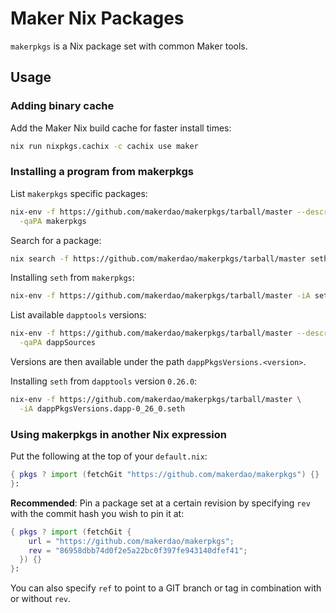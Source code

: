 # Maker Nix Packages

`makerpkgs` is a Nix package set with common Maker tools.

## Usage

### Adding binary cache

Add the Maker Nix build cache for faster install times:

```sh
nix run nixpkgs.cachix -c cachix use maker
```

### Installing a program from makerpkgs

List `makerpkgs` specific packages:

```sh
nix-env -f https://github.com/makerdao/makerpkgs/tarball/master --description \
  -qaPA makerpkgs
```

Search for a package:

```sh
nix search -f https://github.com/makerdao/makerpkgs/tarball/master seth
```

Installing `seth` from `makerpkgs`:

```sh
nix-env -f https://github.com/makerdao/makerpkgs/tarball/master -iA seth
```

List available `dapptools` versions:

```sh
nix-env -f https://github.com/makerdao/makerpkgs/tarball/master --description \
  -qaPA dappSources
```

Versions are then available under the path `dappPkgsVersions.<version>`.

Installing `seth` from `dapptools` version `0.26.0`:

```sh
nix-env -f https://github.com/makerdao/makerpkgs/tarball/master \
  -iA dappPkgsVersions.dapp-0_26_0.seth
```

### Using makerpkgs in another Nix expression

Put the following at the top of your `default.nix`:

```nix
{ pkgs ? import (fetchGit "https://github.com/makerdao/makerpkgs") {}
}:
```

**Recommended**: Pin a package set at a certain revision by specifying `rev`
with the commit hash you wish to pin it at:

```nix
{ pkgs ? import (fetchGit {
    url = "https://github.com/makerdao/makerpkgs";
    rev = "86958dbb74d0f2e5a22bc0f397fe943140dfef41";
  }) {}
}:
```

You can also specify `ref` to point to a GIT branch or tag in combination with
or without `rev`.
